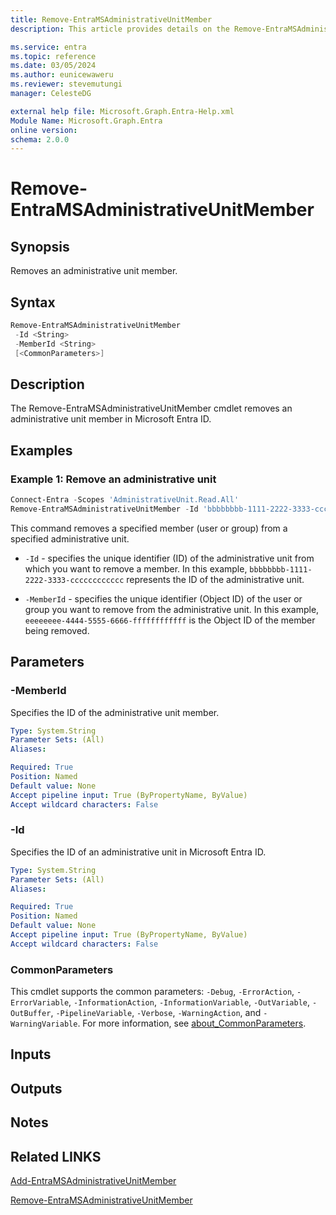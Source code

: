 ```yaml
---
title: Remove-EntraMSAdministrativeUnitMember
description: This article provides details on the Remove-EntraMSAdministrativeUnitMember command.

ms.service: entra
ms.topic: reference
ms.date: 03/05/2024
ms.author: eunicewaweru
ms.reviewer: stevemutungi
manager: CelesteDG

external help file: Microsoft.Graph.Entra-Help.xml
Module Name: Microsoft.Graph.Entra
online version:
schema: 2.0.0
---
```


# Remove-EntraMSAdministrativeUnitMember

## Synopsis
Removes an administrative unit member.

## Syntax

```powershell
Remove-EntraMSAdministrativeUnitMember 
 -Id <String> 
 -MemberId <String>
 [<CommonParameters>]
```

## Description
The Remove-EntraMSAdministrativeUnitMember cmdlet removes an administrative unit member in Microsoft Entra ID.

## Examples

### Example 1: Remove an administrative unit

```powershell
Connect-Entra -Scopes 'AdministrativeUnit.Read.All'
Remove-EntraMSAdministrativeUnitMember -Id 'bbbbbbbb-1111-2222-3333-cccccccccccc' -MemberId 'eeeeeeee-4444-5555-6666-ffffffffffff'
```

This command removes a specified member (user or group) from a specified administrative unit.

- `-Id` - specifies the unique identifier (ID) of the administrative unit from which you want to remove a member. In this example, `bbbbbbbb-1111-2222-3333-cccccccccccc` represents the ID of the administrative unit.

- `-MemberId` - specifies the unique identifier (Object ID) of the user or group you want to remove from the administrative unit. In this example, `eeeeeeee-4444-5555-6666-ffffffffffff` is the Object ID of the member being removed.

## Parameters

### -MemberId

Specifies the ID of the administrative unit member.

```yaml
Type: System.String
Parameter Sets: (All)
Aliases:

Required: True
Position: Named
Default value: None
Accept pipeline input: True (ByPropertyName, ByValue)
Accept wildcard characters: False
```

### -Id

Specifies the ID of an administrative unit in Microsoft Entra ID.

```yaml
Type: System.String
Parameter Sets: (All)
Aliases:

Required: True
Position: Named
Default value: None
Accept pipeline input: True (ByPropertyName, ByValue)
Accept wildcard characters: False
```

### CommonParameters

This cmdlet supports the common parameters: `-Debug`, `-ErrorAction`, `-ErrorVariable`, `-InformationAction`, `-InformationVariable`, `-OutVariable`, `-OutBuffer`, `-PipelineVariable`, `-Verbose`, `-WarningAction`, and `-WarningVariable`. For more information, see [about_CommonParameters](https://go.microsoft.com/fwlink/?LinkID=113216).

## Inputs

## Outputs

## Notes

## Related LINKS

[Add-EntraMSAdministrativeUnitMember](Add-EntraMSAdministrativeUnitMember.md)

[Remove-EntraMSAdministrativeUnitMember](Remove-EntraMSAdministrativeUnitMember.md)
